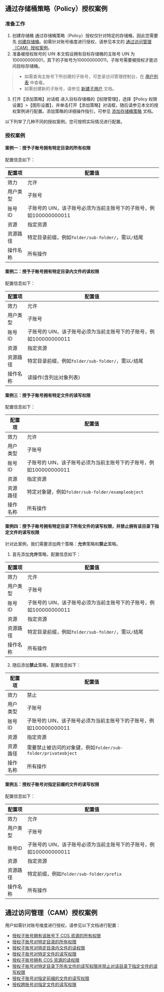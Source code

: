 ## 通过存储桶策略（Policy）授权案例

### 准备工作

1. 创建存储桶
通过存储桶策略（Policy）授权仅针对特定的存储桶，因此您需要先 [创建存储桶](https://intl.cloud.tencent.com/document/product/436/13309)。如需针对账号维度进行授权，请参见本文的 [通过访问管理（CAM）授权案例](#cam)。
2. 准备被授权账号的 UIN
本文假设拥有目标存储桶的主账号 UIN 为100000000001，其下的子账号为100000000011，子账号需要被授权才能访问目标存储桶。
>
>- 如需查询主账号下所创建的子账号，可登录访问管理控制台，在 [用户列表](https://console.cloud.tencent.com/cam) 中查看。
>- 如需创建新的子账号，请参见 [新建子用户](https://intl.cloud.tencent.com/document/product/598/13674) 文档。
3. 打开【添加策略】对话框
进入目标存储桶的【权限管理】，选择【Policy 权限设置】>【图形设置】，并单击打开【添加策略】对话框，随后请参见本文的授权案例进行配置。添加策略的详细操作指引，可参见 [添加存储桶策略](https://intl.cloud.tencent.com/document/product/436/30927) 文档。

以下列举了几种不同的授权案例，您可按照实际情况进行配置。

### 授权案例

#### 案例一：授予子账号拥有特定目录的所有权限
配置信息如下：

|配置项|配置值|
|------|------|
|效力|允许|
|用户类型|子账号|
|账号 ID|子账号的 UIN，该子账号必须为当前主账号下的子账号，例如100000000011|
|资源|指定资源|
|资源路径|特定目录前缀，例如`folder/sub-folder/`，需以`/`结尾|
|操作名称|所有操作|





#### 案例二：授予子账号拥有特定目录内文件的读权限
配置信息如下：

|配置项|配置值|
|------|------|
|效力|允许|
|用户类型|子账号|
|账号 ID|子账号的 UIN，该子账号必须为当前主账号下的子账号，例如100000000011|
|资源|指定资源|
|资源路径|特定目录前缀，例如`folder/sub-folder/`，需以`/`结尾|
|操作名称|读操作(含列出对象列表)|



#### 案例三：授予子账号拥有特定文件的读写权限
配置信息如下：

|配置项|配置值|
|------|------|
|效力|允许|
|用户类型|子账号|
|账号 ID|子账号的 UIN，该子账号必须为当前主账号下的子账号，例如100000000011|
|资源|指定资源|
|资源路径|特定对象键，例如`folder/sub-folder/exampleobject`|
|操作名称|所有操作|





#### 案例四：授予子账号拥有特定目录下所有文件的读写权限，并禁止拥有该目录下指定文件的读写权限

针对此案例，我们需要添加两个策略：**允许**策略和**禁止**策略。

1. 首先添加**允许**策略，配置信息如下：

|配置项|配置值|
|------|------|
|效力|允许|
|用户类型|子账号|
|账号 ID|子账号的 UIN，该子账号必须为当前主账号下的子账号，例如100000000011|
|资源|指定资源|
|资源路径|特定目录前缀，例如`folder/sub-folder/`，需以`/`结尾|
|操作名称|所有操作|




2. 随后添加**禁止**策略，配置信息如下：

|配置项|配置值|
|------|------|
|效力|禁止|
|用户类型|子账号|
|账号ID|子账号的 UIN，该子账号必须为当前主账号下的子账号，例如100000000011|
|资源|指定资源|
|资源路径|需要禁止被访问的对象键，例如`folder/sub-folder/privateobject`|
|操作名称|所有操作|




#### 案例五：授权子账号对指定前缀的文件的读写权限
配置信息如下：

|配置项|配置值|
|------|------|
|效力|允许|
|用户类型|子账号|
|账号ID|子账号的 UIN，该子账号必须为当前主账号下的子账号，例如100000000011|
|资源|指定资源|
|资源路径|特定前缀，例如`folder/sub-folder/prefix`|
|操作名称|所有操作|




<span id=cam>

## 通过访问管理（CAM）授权案例

用户如需针对账号维度进行授权，请参见以下文档进行配置：

- [授权子账号拥有该账号下 COS 资源的所有权限](https://intl.cloud.tencent.com/document/product/598/11083)
- [授权子账号对特定目录的所有权限](https://intl.cloud.tencent.com/document/product/598/11084)
- [授权子账号对特定目录内文件的读权限](https://intl.cloud.tencent.com/document/product/598/11085)
- [授权子账号对特定文件的读写权限](https://intl.cloud.tencent.com/document/product/598/11086)
- [授权子账号拥有 COS 资源的读权限](https://intl.cloud.tencent.com/document/product/598/11087)
- [授权子账号对特定目录下所有文件的读写权限并禁止对该目录下指定文件的读写权限](https://intl.cloud.tencent.com/document/product/598/11088)
- [授权子账号对指定前缀的文件的读写权限](https://intl.cloud.tencent.com/document/product/598/11090)
- [授权跨账号对指定文件的读写权限](https://intl.cloud.tencent.com/document/product/598/11091)
